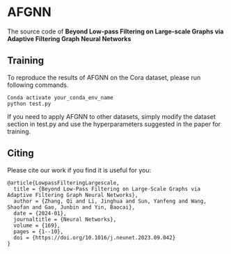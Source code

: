 # AFGNN

The source code of **Beyond Low-pass Filtering on Large-scale Graphs via Adaptive Filtering Graph Neural Networks**


## Training
To reproduce the results of AFGNN on the Cora dataset, please run following commands.
```
Conda activate your_conda_env_name
python test.py 
```
If you need to apply AFGNN to other datasets, simply modify the dataset section in test.py and use the hyperparameters suggested in the paper for training.


## Citing

Please cite our work if you find it is useful for you:
```
@article{LowpassFilteringLargescale,
  title = {Beyond Low-Pass Filtering on Large-Scale Graphs via Adaptive Filtering Graph Neural Networks},
  author = {Zhang, Qi and Li, Jinghua and Sun, Yanfeng and Wang, Shaofan and Gao, Junbin and Yin, Baocai},
  date = {2024-01},
  journaltitle = {Neural Networks},
  volume = {169},
  pages = {1--10},
  doi = {https://doi.org/10.1016/j.neunet.2023.09.042}
}
```
